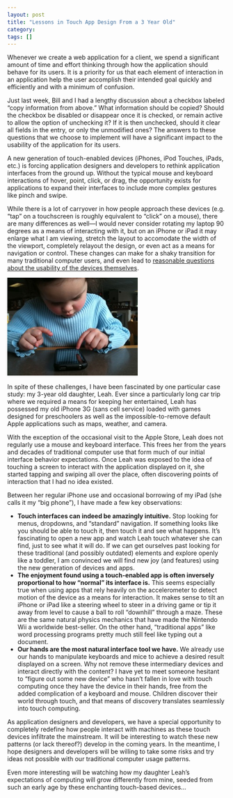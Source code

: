 ```yaml
---
layout: post
title: "Lessons in Touch App Design From a 3 Year Old"
category:
tags: []
---
```


Whenever we create a web application for a client, we spend a significant amount of time and effort thinking through how the application should behave for its users. It is a priority for us that each element of interaction in an application help the user accomplish their intended goal quickly and efficiently and with a minimum of confusion.

Just last week, Bill and I had a lengthy discussion about a checkbox labeled “copy information from above.” What information should be copied? Should the checkbox be disabled or disappear once it is checked, or remain active to allow the option of unchecking it? If it is then unchecked, should it clear all fields in the entry, or only the unmodified ones? The answers to these questions that we choose to implement will have a significant impact to the usability of the application for its users.

A new generation of touch-enabled devices (iPhones, iPod Touches, iPads, etc.) is forcing application designers and developers to rethink application interfaces from the ground up. Without the typical mouse and keyboard interactions of hover, point, click, or drag, the opportunity exists for applications to expand their interfaces to include more complex gestures like pinch and swipe.

While there is a lot of carryover in how people approach these devices (e.g. “tap” on a touchscreen is roughly equivalent to “click” on a mouse), there are many differences as well—I would never consider rotating my laptop 90 degrees as a means of interacting with it, but on an iPhone or iPad it may enlarge what I am viewing, stretch the layout to accomodate the width of the viewport, completely relayout the design, or even act as a means for navigation or control. These changes can make for a shaky transition for many traditional computer users, and even lead to [reasonable questions about the usability of the devices themselves](http://www.wired.com/gadgetlab/2010/05/ipad-usability/).

![Leah Using Her iPhone](/assets/images/photo-300x225.jpg)

In spite of these challenges, I have been fascinated by one particular case study: my 3-year old daughter, Leah. Ever since a particularly long car trip where we required a means for keeping her entertained, Leah has possessed my old iPhone 3G (sans cell service) loaded with games designed for preschoolers as well as the impossible-to-remove default Apple applications such as maps, weather, and camera.

With the exception of the occasional visit to the Apple Store, Leah does not regularly use a mouse and keyboard interface. This frees her from the years and decades of traditional computer use that form much of our initial interface behavior expectations. Once Leah was exposed to the idea of touching a screen to interact with the application displayed on it, she started tapping and swiping all over the place, often discovering points of interaction that I had no idea existed.

Between her regular iPhone use and occasional borrowing of my iPad (she calls it my “big phone”), I have made a few key observations:

* **Touch interfaces can indeed be amazingly intuitive.** Stop looking for menus, dropdowns, and “standard” navigation. If something looks like you should be able to touch it, then touch it and see what happens. It’s fascinating to open a new app and watch Leah touch whatever she can find, just to see what it will do. If we can get ourselves past looking for these traditional (and possibly outdated) elements and explore openly like a toddler, I am convinced we will find new joy (and features) using the new generation of devices and apps.
* **The enjoyment found using a touch-enabled app is often inversely proportional to how “normal” its interface is.** This seems especially true when using apps that rely heavily on the accelerometer to detect motion of the device as a means for interaction. It makes sense to tilt an iPhone or iPad like a steering wheel to steer in a driving game or tip it away from level to cause a ball to roll “downhill” through a maze. These are the same natural physics mechanics that have made the Nintendo Wii a worldwide best-seller. On the other hand, “traditional apps” like word processing programs pretty much still feel like typing out a document.
* **Our hands are the most natural interface tool we have.** We already use our hands to manipulate keyboards and mice to achieve a desired result displayed on a screen. Why not remove these intermediary devices and interact directly with the content? I have yet to meet someone hesitant to “figure out some new device” who hasn’t fallen in love with touch computing once they have the device in their hands, free from the added complication of a keyboard and mouse. Children discover their world through touch, and that means of discovery translates seamlessly into touch computing.

As application designers and developers, we have a special opportunity to completely redefine how people interact with machines as these touch devices infiltrate the mainstream. It will be interesting to watch these new patterns (or lack thereof?) develop in the coming years. In the meantime, I hope designers and developers will be willing to take some risks and try ideas not possible with our traditional computer usage patterns.

Even more interesting will be watching how my daughter Leah’s expectations of computing will grow differently from mine, seeded from such an early age by these enchanting touch-based devices...
